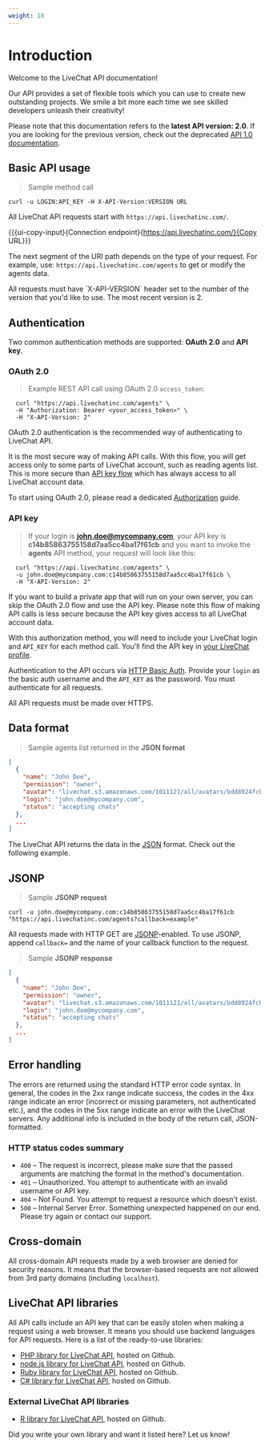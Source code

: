 ```yaml
---
weight: 10
---
```


# Introduction

Welcome to the LiveChat API documentation!

Our API provides a set of flexible tools which you can use to create new outstanding projects. We smile a bit more each time we see skilled developers unleash their creativity!

Please note that this documentation refers to the **latest API version: 2.0**. If you are looking for the previous version, check out the deprecated [API 1.0 documentation](https://www.livechatinc.com/api/v1/).

## Basic API usage

>Sample method call

```shell
curl -u LOGIN:API_KEY -H X-API-Version:VERSION URL
```

All LiveChat API requests start with `https://api.livechatinc.com/`.

{{{ui-copy-input}{Connection endpoint}{https://api.livechatinc.com/}{Copy URL}}}

The next segment of the URI path depends on the type of your request. For example, use: `https://api.livechatinc.com/agents` to get or modify the agents data.

<aside class="notice">All requests must have `X-API-VERSION` header set to the number of the version that you'd like to use. The most recent version is 2.</aside>


## Authentication

Two common authentication methods are supported: **OAuth 2.0** and **API key**.

### OAuth 2.0

> Example REST API call using OAuth 2.0 `access_token`:

```shell
  curl "https://api.livechatinc.com/agents" \
  -H "Authorization: Bearer <your_access_token>" \
  -H "X-API-Version: 2"
```

OAuth 2.0 authentication is the recommended way of authenticating to LiveChat API.

It is the most secure way of making API calls. With this flow, you will get access only to some parts of LiveChat account, such as reading agents list. This is more secure than [API key flow](#api-key) which has always access to all LiveChat account data.

To start using OAuth 2.0, please read a dedicated [Authorization](/authorization) guide.

### API key

> If your login is **john.doe@mycompany.com**, your API key is **c14b85863755158d7aa5cc4ba17f61cb** and you want to invoke the **agents** API method, your request will look like this:

```shell
  curl "https://api.livechatinc.com/agents" \
  -u john.doe@mycompany.com:c14b85863755158d7aa5cc4ba17f61cb \
  -H "X-API-Version: 2"
```

If you want to build a private app that will run on your own server, you can skip the OAuth 2.0 flow and use the API key. Please note this flow of making API calls is less secure because the API key gives access to all LiveChat account data.

With this authorization method, you will need to include your LiveChat login and `API_KEY` for each method call. You'll find the API key in [your LiveChat profile](https://my.livechatinc.com/agents/api-key).

Authentication to the API occurs via [HTTP Basic Auth](http://en.wikipedia.org/wiki/Basic_access_authentication). Provide your `login` as the basic auth username and the `API_KEY` as the password. You must authenticate for all requests.

All API requests must be made over HTTPS.

## Data format

>Sample agents list returned in the **JSON format**

```json
[
  {
    "name": "John Doe",
    "permission": "owner",
    "avatar": "livechat.s3.amazonaws.com/1011121/all/avatars/bdd8924fcbcdbddbeaf60c19b238b0b0.jpg",
    "login": "john.doe@mycompany.com",
    "status": "accepting chats"
  },
  ...
]
```

The LiveChat API returns the data in the [JSON](http://en.wikipedia.org/wiki/JSON) format. Check out the following example.

## JSONP

>Sample **JSONP request**

```shell
curl -u john.doe@mycompany.com:c14b85863755158d7aa5cc4ba17f61cb "https://api.livechatinc.com/agents?callback=example"
```

All requests made with HTTP GET are [JSONP](http://en.wikipedia.org/wiki/JSONP)-enabled. To use JSONP, append `callback=` and the name of your callback function to the request.

>Sample **JSONP response**

```json
[
  {
    "name": "John Doe",
    "permission": "owner",
    "avatar": "livechat.s3.amazonaws.com/1011121/all/avatars/bdd8924fcbcdbddbeaf60c19b238b0b0.jpg",
    "login": "john.doe@mycompany.com",
    "status": "accepting chats"
  },
  ...
]
```


## Error handling

The errors are returned using the standard HTTP error code syntax. In general, the codes in the 2xx range indicate success, the codes in the 4xx range indicate an error (incorrect or missing parameters, not authenticated etc.), and the codes in the 5xx range indicate an error with the LiveChat servers. Any additional info is included in the body of the return call, JSON-formatted.

### HTTP status codes summary

*   `400` – The request is incorrect, please make sure that the passed arguments are matching the format in the method's documentation.
*   `401` – Unauthorized. You attempt to authenticate with an invalid username or API key.
*   `404` – Not Found. You attempt to request a resource which doesn't exist.
*   `500` – Internal Server Error. Something unexpected happened on our end. Please try again or contact our support.

## Cross-domain

All cross-domain API requests made by a web browser are denied for security reasons. It means that the browser-based requests are not allowed from 3rd party domains (including `localhost`).

## LiveChat API libraries

All API calls include an API key that can be easily stolen when making a request using a web browser. It means you should use backend languages for API requests. Here is a list of the ready-to-use libraries:

*   [PHP library for LiveChat API](https://github.com/livechat/api-client-php), hosted on Github.
*   [node.js library for LiveChat API](https://github.com/livechat/api-client-nodejs), hosted on Github.
*   [Ruby library for LiveChat API](https://github.com/cxz/livechat_client), hosted on Github.
*   [C# library for LiveChat API](https://github.com/livechat/api-client-csharp), hosted on Github.

### External LiveChat API libraries

*   [R library for LiveChat API](https://github.com/lawwu/livechatR), hosted on Github.

<aside class="notice">Did you write your own library and want it listed here? Let us know!</aside>
